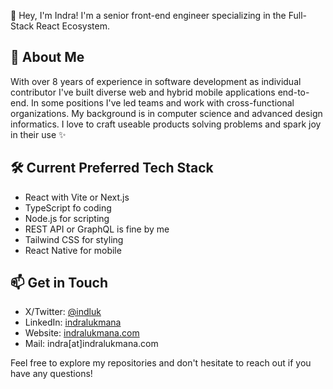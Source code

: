 👋 Hey, I'm Indra! I'm a senior front-end engineer specializing in the Full-Stack React Ecosystem.

## 💫 About Me

With over 8 years of experience in software development as individual contributor I've built diverse web and hybrid mobile applications end-to-end. In some positions I've led teams and work with cross-functional organizations. My background is in computer science and advanced design informatics. I love to craft useable products solving problems and spark joy in their use ✨

## 🛠 Current Preferred Tech Stack

- React with Vite or Next.js
- TypeScript fo coding
- Node.js for scripting
- REST API or GraphQL is fine by me
- Tailwind CSS for styling
- React Native for mobile

## 📫 Get in Touch

- X/Twitter: [@indluk](https://x.com/indluk)
- LinkedIn: [indralukmana](https://www.linkedin.com/in/indralukmana)
- Website: [indralukmana.com](https://indralukmana.com)
- Mail: indra[at]indralukmana.com

Feel free to explore my repositories and don't hesitate to reach out if you have any questions!
